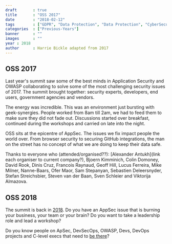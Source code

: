 ```yaml
---
draft		: true
title       : "OSS 2017"
date        : "2018-02-12"
tags        : ["GDPR", "Data Protection", "Data Protection", "CyberSecurity"]
categories  : ["Previous-Years"]
banner      : ""
images      : ""
year : 2018
author      : Harrie Bickle adapted from 2017
---
```



## OSS 2017

Last year's summit saw some of the best minds in Application Security and OWASP collaborating to solve some of the most challenging security issues of 2017. The summit brought together: security experts, developers, end users, government agencies and vendors. 

The energy was incredible. This was an environment just bursting with geek-synergies. People worked from 8am till 2am, we had to feed them to make sure they did not fade out. Discussions started over breakfast, continued during the workshops and carried on late into the night.

OSS sits at the epicentre of AppSec. The issues we fix impact people the world over. From browser security to securing GitHub integrations, the man on the street has no concept of what we are doing to keep their data safe.

Thanks to everyone who (attended/organised??): [Alexander Antukh](link each organiser to current company?), Bjoern Kimminich, Colin Domoney, David Rook, Dinis Cruz, Francois Raynaud, Geoff Hill, Lucus Ferreira, Mike Milner, Nanne-Baars, Ofer Maor, Sam Stepanyan, Sebastien Deleersnyder, Stefan Streichsbier, Steven van der Baan, Sven Schleier and Viktorija Almazova.

## OSS 2018 
The summit is back in [2018](https://open-security-summit.org/). Do you have an AppSec issue that is burning your business, your team or your brain? Do you want to take a leadership role and lead a workshop?

Do you know people on ApSec, DevSecOps, OWASP, Devs, DevOps projects and C-level execs that need to [be there](https://open-security-summit.org/tickets/)?

